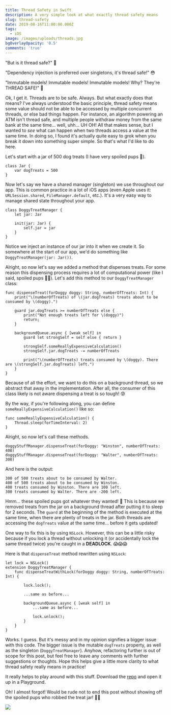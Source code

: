 ```yaml
---
title: Thread Safety in Swift
description: A very simple look at what exactly thread safety means
slug: thread-safety
date: 2019-08-16T11:00:00.000Z
tags:
  - iOS
image: /images/uploads/threads.jpg
bgOverlayOpacity: '0.5'
comments: 'true'
---
```

"But is it thread safe?" 🤔

"Dependency injection is preferred over singletons, it's thread safe!" 😳

"Immutable models! Immutable models! Immutable models! Why? They're THREAD SAFE!" 🥺

Ok, I get it. Threads are to be safe. Always. But what exactly does that means? I've always understood the basic principle, thread safety means some value should not be able to be accessed by multiple concurrent threads, or else bad things happen. For instance, an algorithm powering an ATM isn't thread safe, and multiple people withdraw money from the same bank at the same time... well, uhh... UH OH! All that makes sense, but I wanted to _see_ what can happen when two threads access a value at the same time. In doing so, I found it's actually quite easy to grok when you break it down into something super simple. So that's what I'd like to do here.

Let's start with a jar of 500 dog treats (I have very spoiled pups 🐶).

```
class Jar {
    var dogTreats = 500
}
```

Now let's say we have a shared manager (singleton) we use throughout our app. This is common practice in a lot of iOS apps (even Apple uses it: `URLSession.shared`, `FileManager.default`, etc.). It's a very easy way to manage shared state throughout your app.

```
class DoggyTreatManager {
    let jar: Jar

    init(jar: Jar) {
        self.jar = jar
    }
}
```

Notice we inject an instance of our jar into it when we create it. So somewhere at the start of our app, we'd do something like `DoggyTreatManager(jar: Jar())`.

Alright, so now let's say we added a method that dispenses treats. For some reason this dispensing process requires a lot of computational power (like I said, spoiled pups 🤷‍♂️). Let's add this method to our `DoggyTreatManager` class:

```
func dispenseTreat(forDoggy doggy: String, numberOfTreats: Int) {
    print("\(numberOfTreats) of \(jar.dogTreats) treats about to be consumed by \(doggy).")

    guard jar.dogTreats >= numberOfTreats else {
        print("Not enough treats left for \(doggy)")
        return;
    }

    backgroundQueue.async { [weak self] in
        guard let strongSelf = self else { return }

        strongSelf.someReallyExpensiveCalculation()
        strongSelf.jar.dogTreats -= numberOfTreats

        print("\(numberOfTreats) treats consumed by \(doggy). There are \(strongSelf.jar.dogTreats) left.")
    }
}
```

Because of all the effort, we want to do this on a background thread, so we abstract that away in the implementation. After all, the consumer of this class likely is not aware dispensing a treat is so tough! 😰

By the way, if you're following along, you can define `someReallyExpensiveCalculation()` like so:

```
func someReallyExpensiveCalculation() {
    Thread.sleep(forTimeInterval: 2)
}
```

Alright, so now let's call these methods.

```
doggyStuffManager.dispenseTreat(forDoggy: "Winston", numberOfTreats: 400)
doggyStuffManager.dispenseTreat(forDoggy: "Walter", numberOfTreats: 300)
```

And here is the output:

```
300 of 500 treats about to be consumed by Walter.
400 of 500 treats about to be consumed by Winston.
400 treats consumed by Winston. There are 100 left.
300 treats consumed by Walter. There are -200 left.
```

Hmm... these spoiled pups got whatever they wanted! 🤔 This is because we removed treats from the jar on a background thread after putting it to sleep for 2 seconds. The `guard` at the beginning of the method is executed at the same time, when there are plenty of treats in the jar. Both threads are accessing the `dogTreats` value at the same time... before it gets updated!

One way to fix this is by using `NSLock`. However, this can be a little risky because if you lock a thread without unlocking it (or accidentally lock the same thread twice) you're caught in a **DEADLOCK**. 😱😱😱

Here is that `dispenseTreat` method rewritten using `NSLock`:

```
let lock = NSLock()
extension DoggyTreatManager {
    func dispenseTreatWithLock(forDoggy doggy: String, numberOfTreats: Int) {

        lock.lock();

        ...same as before...

        backgroundQueue.async { [weak self] in
            ...same as before...

            lock.unlock();
        }
    }
}
```

Works. I guess. But it's messy and in my opinion signifies a bigger issue with this code. The bigger issue is the mutable `dogTreats` property, as well as the singleton (`DoggyTreatManager`). Anyhow, refactoring further is out of scope for this post, but feel free to leave any comments with further suggestions or thoughts. Hope this helps give a little more clarity to what thread safety really means in practice!

It really helps to play around with this stuff. Download the [repo](https://github.com/help-debug-examples/thread-safety-playground) and open it up in a Playground.

Oh! I almost forgot! Would be rude not to end this post without showing off the spoiled pups who robbed the treat jar! 🐶🐶

![](/images/uploads/walter-winston.jpg)
